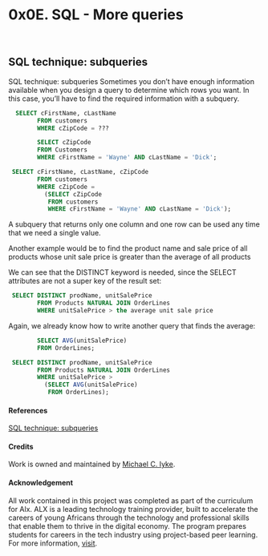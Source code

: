 
# 0x0E. SQL - More queries

&nbsp; <!-- blank line -->

## SQL technique: subqueries

SQL technique: subqueries
Sometimes you don’t have enough information available when you design a query to determine which rows you want. In this case, you’ll have to find the required information with a subquery.

```sql
  SELECT cFirstName, cLastName
        FROM customers
        WHERE cZipCode = ???
```

```sql
        SELECT cZipCode
        FROM Customers
        WHERE cFirstName = 'Wayne' AND cLastName = 'Dick';
```

```sql
 SELECT cFirstName, cLastName, cZipCode
        FROM customers
        WHERE cZipCode =
          (SELECT cZipCode
           FROM customers
           WHERE cFirstName = 'Wayne' AND cLastName = 'Dick');
```

A subquery that returns only one column and one row can be used any time that we need a single value.

Another example would be to find the product name and sale price of all products whose unit sale price is greater than the average of all products

We can see that the DISTINCT keyword is needed, since the SELECT attributes are not a super key of the result set:

```sql
 SELECT DISTINCT prodName, unitSalePrice
        FROM Products NATURAL JOIN OrderLines
        WHERE unitSalePrice > the average unit sale price
```

Again, we already know how to write another query that finds the average:

```sql
        SELECT AVG(unitSalePrice)
        FROM OrderLines;
```

```sql
 SELECT DISTINCT prodName, unitSalePrice
        FROM Products NATURAL JOIN OrderLines
        WHERE unitSalePrice >
          (SELECT AVG(unitSalePrice)
           FROM OrderLines);
```

<!-- markdownlint-disable-next-line -->
#### References

[SQL technique: subqueries](https://web.csulb.edu/colleges/coe/cecs/dbdesign/dbdesign.php?page=sql/subqueries.php)

<!-- markdownlint-disable-next-line -->
#### Credits

Work is owned and maintained by [Michael C. Iyke](https://github.com/michaeliyke).

#### Acknowledgement

All work contained in this project was completed as part of the curriculum for Alx. ALX is a leading technology training provider, built to accelerate the careers of young Africans through the technology and professional skills that enable them to thrive in the digital economy. The program prepares students for careers in the tech industry using project-based peer learning. For more information, [visit](https://www.alxafrica.com/).
